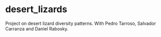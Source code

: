 # desert_lizards
Project on desert lizard diversity patterns. With Pedro Tarroso, Salvador Carranza and Daniel Rabosky.
